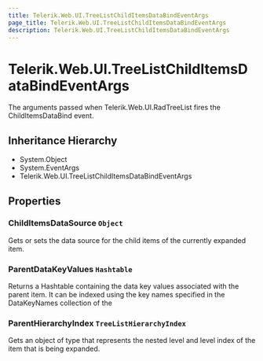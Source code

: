 ```yaml
---
title: Telerik.Web.UI.TreeListChildItemsDataBindEventArgs
page_title: Telerik.Web.UI.TreeListChildItemsDataBindEventArgs
description: Telerik.Web.UI.TreeListChildItemsDataBindEventArgs
---
```


# Telerik.Web.UI.TreeListChildItemsDataBindEventArgs

The arguments passed when Telerik.Web.UI.RadTreeList fires the ChildItemsDataBind event.

## Inheritance Hierarchy

* System.Object
* System.EventArgs
* Telerik.Web.UI.TreeListChildItemsDataBindEventArgs

## Properties

###  ChildItemsDataSource `Object`

Gets or sets the data source for the child items of the
            currently expanded item.

###  ParentDataKeyValues `Hashtable`

Returns a Hashtable containing the data key values associated with the parent item.
            It can be indexed using the key names specified in the DataKeyNames collection of the

###  ParentHierarchyIndex `TreeListHierarchyIndex`

Gets an object of type 
            that represents the nested level and level index of the item that is being expanded.

